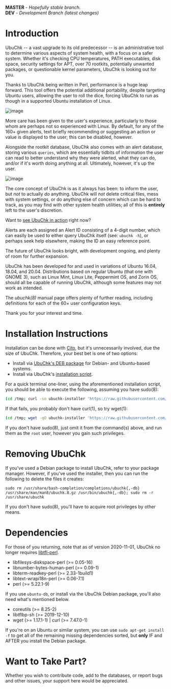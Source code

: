 **MASTER** - _Hopefully stable branch._\
**DEV** - _Development Branch (latest changes)_

# Introduction

UbuChk -- a vast upgrade to its old predecessor -- is an administrative tool to determine various aspects of system health, with a focus on a safer system. Whether it's checking CPU temperatures, PATH executables, disk space, security settings for APT, over 70 rootkits, potentially unwanted packages, or questionable kernel parameters, UbuChk is looking out for you.

Thanks to UbuChk being written in Perl, performance is a huge leap forward. This tool offers the potential additional portability, despite targeting Ubuntu users, allowing the user to roll the dice, forcing UbuChk to run as though in a supported Ubuntu installation of Linux.

![image](screenshots/Screenshot_2020-03-10_00:37:13.jpg)

More care has been given to the user's experience, particularly to those whom are perhaps not so experienced with Linux. By default, for any of the 160+ given alerts, text briefly recommending or suggesting an action or value is displayed to the user; this can be disabled, however.

Alongside the rootkit database, UbuChk also comes with an alert database, storing various `queries`, which are essentially tidbits of information the user can read to better understand why they were alerted, what they can do, and/or if it's worth doing anything at all. Ultimately, however, it's up the user.

![image](screenshots/Screenshot_2020-03-10_00:59:02.jpg)

The core concept of UbuChk is as it always has been: to inform the user, but _not_ to actually _do_ anything. UbuChk will _not_ delete critical files, mess with system settings, or do anything else of concern which can be hard to track, as you may find with other system health utilities; all of this is **entirely** left to the user's discretion.

Want to [see UbuChk in action](https://youtu.be/CZ4Kn0gtHaM) right now?

Alerts are each assigned an Alert ID consisting of a 4-digit number, which can easily be used to either query UbuChk itself (see: `ubuchk -h`), or perhaps seek help elsewhere, making the ID an easy reference point.

The future of UbuChk looks bright, with development ongoing, and plenty of room for further expansion.

UbuChk has been developed for and used in variations of Ubuntu 16.04, 18.04, and 20.04. Distributions based on regular Ubuntu (that one with GNOME 3), such as Linux Mint, Linux Lite, Peppermint OS, and Zorin OS, should all be capable of running UbuChk, although some features may not work as intended.

The _ubuchk(8)_ manual page offers plenty of further reading, including definitions for each of the 60+ user configuration keys.

Thank you for your interest and time.

# Installation Instructions

Installation can be done with [Cito](https://github.com/terminalforlife/Extra/blob/master/source/cito), but it's unnecessarily involved, due the size of UbuChk. Therefore, your best bet is one of two options:

  * Install via [UbuChk's DEB package](https://github.com/terminalforlife/DEB-Packages/tree/master/ubuchk) for Debian- and Ubuntu-based systems.
  * Install via UbuChk's [installation script](https://github.com/terminalforlife/PerlProjects/blob/master/source/ubuchk/ubuchk-installer).

For a quick terminal one-liner, using the aforementioned installation script, you should be able to execute the following, assuming you have sudo(8):

```sh
(cd /tmp; curl -so ubuchk-installer 'https://raw.githubusercontent.com/terminalforlife/PerlProjects/master/source/ubuchk/ubuchk-installer' && sudo \sh ubuchk-installer; rm ubuchk-installer)
```

If that fails, you probably don't have curl(1), so try wget(1):

```sh
(cd /tmp; wget -qO ubuchk-installer 'https://raw.githubusercontent.com/terminalforlife/PerlProjects/master/source/ubuchk/ubuchk-installer' && sudo \sh ubuchk-installer; rm ubuchk-installer)
```

If you don't have sudo(8), just omit it from the command(s) above, and run them as the `root` user, however you gain such privileges.

# Removing UbuChk

If you've used a Debian package to install UbuChk, refer to your package manager. However, if you've used the installer, then you can run the following to delete the files it creates:

```
sudo rm /usr/share/bash-completion/completions/ubuchk{,-db} /usr/share/man/man8/ubuchk.8.gz /usr/bin/ubuchk{,-db}; sudo rm -r /usr/share/ubuchk
```

If you don't have sudo(8), you'll have to acquire root privileges by other means.

# Dependencies

For those of you returning, note that as of version 2020-11-01, UbuChk no longer requires [libtfl-perl](https://github.com/terminalforlife/PerlProjects/blob/master/source/TFL.pm).

  * libfilesys-diskspace-perl (>= 0.05-16)
  * libnumber-bytes-human-perl (>= 0.09-1)
  * libterm-readkey-perl (>= 2.33-1build1)
  * libtext-wrapi18n-perl (>= 0.06-7.1)
  * perl (>= 5.22.1-9)

If you use `ubuntu-db`, or install via the UbuChk Debian package, you'll also need what's mentioned below.

  * coreutils (>= 8.25-2)
  * libtflbp-sh (>= 2019-12-10)
  * wget (>= 1.17.1-1) | curl (>= 7.47.0-1)

If you're on an Ubuntu or similar system, you can use `sudo apt-get install -f` to get all of the remaining missing dependencies sorted, but **only** IF and AFTER you install the Debian package.

# Want to Take Part?

Whether you wish to contribute code, add to the databases, or report bugs and other issues, your support here would be appreciated.

